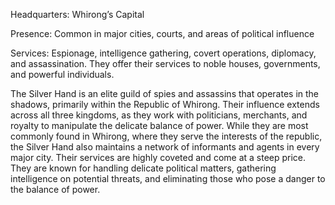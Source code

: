 Headquarters: Whirong’s Capital 

Presence: Common in major cities, courts, and areas of political influence 

Services: Espionage, intelligence gathering, covert operations, diplomacy, and assassination. They offer their services to noble houses, governments, and powerful individuals. 

The Silver Hand is an elite guild of spies and assassins that operates in the shadows, primarily within the Republic of Whirong. Their influence extends across all three kingdoms, as they work with politicians, merchants, and royalty to manipulate the delicate balance of power. While they are most commonly found in Whirong, where they serve the interests of the republic, the Silver Hand also maintains a network of informants and agents in every major city. Their services are highly coveted and come at a steep price. They are known for handling delicate political matters, gathering intelligence on potential threats, and eliminating those who pose a danger to the balance of power.